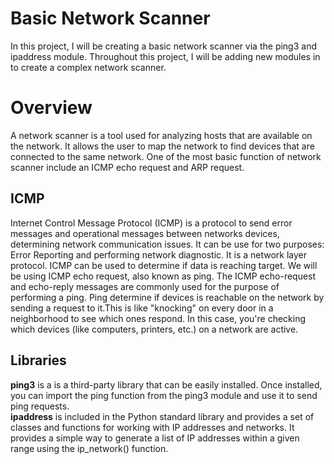 # Basic Network Scanner

In this project, I will be creating a basic network scanner via the ping3 and ipaddress module. Throughout this project, I will be adding new modules in to create a complex network scanner.

# Overview

A network scanner is a tool used for analyzing hosts that are available on the network. It allows the user to map the network to find devices that are connected to the same network. One of the most basic function of network scanner include an ICMP echo request and ARP request.

## ICMP

Internet Control Message Protocol (ICMP) is a protocol to send error messages and operational messages between networks devices,  determining network communication issues. It can be use for two purposes: Error Reporting and performing network diagnostic. It is a network layer protocol.
ICMP can be used to determine if data is reaching target. We will be using ICMP echo request, also known as ping. The ICMP echo-request and echo-reply messages are commonly used for the purpose of performing a ping. Ping determine if devices is reachable on the network by sending a request to it.This is like "knocking" on every door in a neighborhood to see which ones respond. In this case, you're checking which devices (like computers, printers, etc.) on a network are active.

## Libraries

**ping3** is a is a third-party library that can be easily installed. Once installed, you can import the ping function from the ping3 module and use it to send ping requests. <br> **ipaddress** is included in the Python standard library and provides a set of classes and functions for working with IP addresses and networks. It provides a simple way to generate a list of IP addresses within a given range using the ip_network() function.



